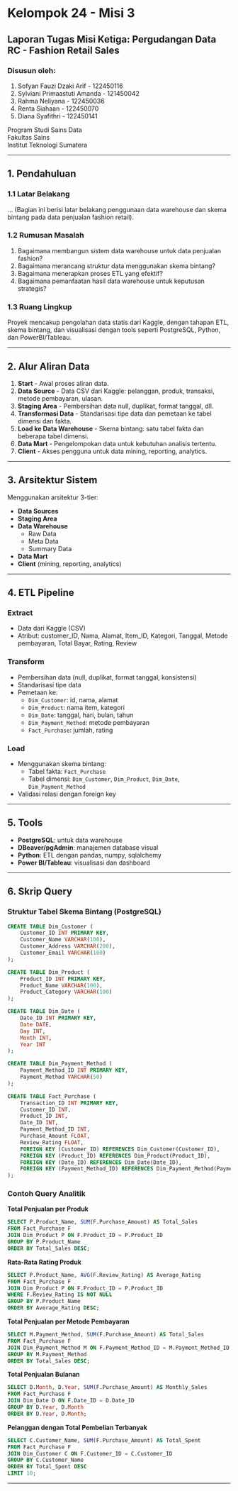 # Kelompok 24 - Misi 3

## Laporan Tugas Misi Ketiga: Pergudangan Data RC - Fashion Retail Sales

### Disusun oleh:
1. Sofyan Fauzi Dzaki Arif - 122450116  
2. Sylviani Primaastuti Amanda - 121450042  
3. Rahma Neliyana - 122450036  
4. Renta Siahaan - 122450070  
5. Diana Syafithri - 122450141  

Program Studi Sains Data  
Fakultas Sains  
Institut Teknologi Sumatera  

---

## 1. Pendahuluan

### 1.1 Latar Belakang
... (Bagian ini berisi latar belakang penggunaan data warehouse dan skema bintang pada data penjualan fashion retail).

### 1.2 Rumusan Masalah
1. Bagaimana membangun sistem data warehouse untuk data penjualan fashion?
2. Bagaimana merancang struktur data menggunakan skema bintang?
3. Bagaimana menerapkan proses ETL yang efektif?
4. Bagaimana pemanfaatan hasil data warehouse untuk keputusan strategis?

### 1.3 Ruang Lingkup
Proyek mencakup pengolahan data statis dari Kaggle, dengan tahapan ETL, skema bintang, dan visualisasi dengan tools seperti PostgreSQL, Python, dan PowerBI/Tableau.

---

## 2. Alur Aliran Data

1. **Start** - Awal proses aliran data.  
2. **Data Source** - Data CSV dari Kaggle: pelanggan, produk, transaksi, metode pembayaran, ulasan.  
3. **Staging Area** - Pembersihan data null, duplikat, format tanggal, dll.  
4. **Transformasi Data** - Standarisasi tipe data dan pemetaan ke tabel dimensi dan fakta.  
5. **Load ke Data Warehouse** - Skema bintang: satu tabel fakta dan beberapa tabel dimensi.  
6. **Data Mart** - Pengelompokan data untuk kebutuhan analisis tertentu.  
7. **Client** - Akses pengguna untuk data mining, reporting, analytics.

---

## 3. Arsitektur Sistem

Menggunakan arsitektur 3-tier:  
- **Data Sources**  
- **Staging Area**  
- **Data Warehouse**  
  - Raw Data  
  - Meta Data  
  - Summary Data  
- **Data Mart**  
- **Client** (mining, reporting, analytics)

---

## 4. ETL Pipeline

### Extract
- Data dari Kaggle (CSV)  
- Atribut: customer_ID, Nama, Alamat, Item_ID, Kategori, Tanggal, Metode pembayaran, Total Bayar, Rating, Review

### Transform
- Pembersihan data (null, duplikat, format tanggal, konsistensi)
- Standarisasi tipe data
- Pemetaan ke:
  - `Dim_Customer`: id, nama, alamat  
  - `Dim_Product`: nama item, kategori  
  - `Dim_Date`: tanggal, hari, bulan, tahun  
  - `Dim_Payment_Method`: metode pembayaran  
  - `Fact_Purchase`: jumlah, rating

### Load
- Menggunakan skema bintang:
  - Tabel fakta: `Fact_Purchase`
  - Tabel dimensi: `Dim_Customer`, `Dim_Product`, `Dim_Date`, `Dim_Payment_Method`
- Validasi relasi dengan foreign key

---

## 5. Tools

- **PostgreSQL**: untuk data warehouse
- **DBeaver/pgAdmin**: manajemen database visual
- **Python**: ETL dengan pandas, numpy, sqlalchemy
- **Power BI/Tableau**: visualisasi dan dashboard

---

## 6. Skrip Query

### Struktur Tabel Skema Bintang (PostgreSQL)

```sql
CREATE TABLE Dim_Customer (
    Customer_ID INT PRIMARY KEY,
    Customer_Name VARCHAR(100),
    Customer_Address VARCHAR(200),
    Customer_Email VARCHAR(100)
);

CREATE TABLE Dim_Product (
    Product_ID INT PRIMARY KEY,
    Product_Name VARCHAR(100),
    Product_Category VARCHAR(100)
);

CREATE TABLE Dim_Date (
    Date_ID INT PRIMARY KEY,
    Date DATE,
    Day INT,
    Month INT,
    Year INT
);

CREATE TABLE Dim_Payment_Method (
    Payment_Method_ID INT PRIMARY KEY,
    Payment_Method VARCHAR(50)
);

CREATE TABLE Fact_Purchase (
    Transaction_ID INT PRIMARY KEY,
    Customer_ID INT,
    Product_ID INT,
    Date_ID INT,
    Payment_Method_ID INT,
    Purchase_Amount FLOAT,
    Review_Rating FLOAT,
    FOREIGN KEY (Customer_ID) REFERENCES Dim_Customer(Customer_ID),
    FOREIGN KEY (Product_ID) REFERENCES Dim_Product(Product_ID),
    FOREIGN KEY (Date_ID) REFERENCES Dim_Date(Date_ID),
    FOREIGN KEY (Payment_Method_ID) REFERENCES Dim_Payment_Method(Payment_Method_ID)
);
```

### Contoh Query Analitik

**Total Penjualan per Produk**  
```sql
SELECT P.Product_Name, SUM(F.Purchase_Amount) AS Total_Sales
FROM Fact_Purchase F
JOIN Dim_Product P ON F.Product_ID = P.Product_ID
GROUP BY P.Product_Name
ORDER BY Total_Sales DESC;
```

**Rata-Rata Rating Produk**  
```sql
SELECT P.Product_Name, AVG(F.Review_Rating) AS Average_Rating
FROM Fact_Purchase F
JOIN Dim_Product P ON F.Product_ID = P.Product_ID
WHERE F.Review_Rating IS NOT NULL
GROUP BY P.Product_Name
ORDER BY Average_Rating DESC;
```

**Total Penjualan per Metode Pembayaran**  
```sql
SELECT M.Payment_Method, SUM(F.Purchase_Amount) AS Total_Sales
FROM Fact_Purchase F
JOIN Dim_Payment_Method M ON F.Payment_Method_ID = M.Payment_Method_ID
GROUP BY M.Payment_Method
ORDER BY Total_Sales DESC;
```

**Total Penjualan Bulanan**  
```sql
SELECT D.Month, D.Year, SUM(F.Purchase_Amount) AS Monthly_Sales
FROM Fact_Purchase F
JOIN Dim_Date D ON F.Date_ID = D.Date_ID
GROUP BY D.Year, D.Month
ORDER BY D.Year, D.Month;
```

**Pelanggan dengan Total Pembelian Terbanyak**  
```sql
SELECT C.Customer_Name, SUM(F.Purchase_Amount) AS Total_Spent
FROM Fact_Purchase F
JOIN Dim_Customer C ON F.Customer_ID = C.Customer_ID
GROUP BY C.Customer_Name
ORDER BY Total_Spent DESC
LIMIT 10;
```

---